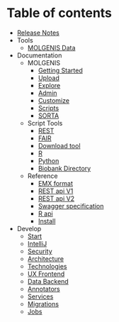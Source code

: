 # Table of contents

- [Release Notes](https://github.com/molgenis/molgenis/releases)
- Tools
  - [MOLGENIS Data](tools/molgenis.md)
- Documentation
  - MOLGENIS
    - [Getting Started](documentation/molgenis-start.md)
    - [Upload](documentation/guide-upload.md)
    - [Explore](documentation/guide-explore.md)
    - [Admin](documentation/guide-admin.md)
    - [Customize](documentation/guide-customize.md)
    - [Scripts](documentation/guide-scripts.md)
    - [SORTA](documentation/guide-SORTA.md)
  - Script Tools
    - [REST](documentation/guide-rest.md)
    - [FAIR](documentation/guide-fair.md)
    - [Download tool](documentation/guide-emx-download.md)
    - [R](documentation/guide-R.md)
    - [Python](documentation/guide-python.md)
    - [Biobank Directory](documentation/biobank-directory.md)
  - Reference
    - [EMX format](documentation/ref-emx.md)
    - [REST api V1](documentation/ref-rest.md)
    - [REST api V2](documentation/ref-rest2.md)
    - [Swagger specification](documentation/ref-swagger.md)
    - [R api](documentation/ref-R.md)
    - [Install](documentation/install.md)
- Develop
  - [Start](develop/start.md)
  - [IntelliJ](develop/intellij.md)
  - [Security](develop/security.md)
  - [Architecture](develop/architecture.md)
  - [Technologies](develop/technologies.md)
  - [UX Frontend](develop/frontend.md)
  - [Data Backend](develop/backend.md)
  - [Annotators](develop/annotators.md)
  - [Services](develop/service.md)
  - [Migrations](develop/migrations.md)
  - [Jobs](develop/jobs.md)